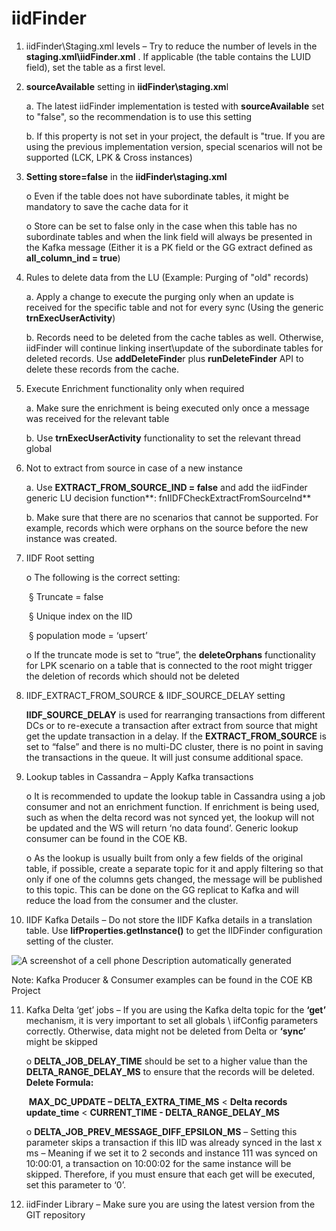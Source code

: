 # iidFinder

1. iidFinder\Staging.xml levels – Try to reduce the number of levels in the **staging.xml\iidFinder.xml** . If applicable (the table contains the LUID field), set the table as a first level. 

2. **sourceAvailable** setting in **iidFinder\staging.xm**l

   a.   The latest iidFinder implementation is tested with **sourceAvailable** set to "false", so the recommendation is to use this setting

   b.   If this property is not set in your project, the default is "true. If you are using the previous implementation version, special scenarios will not be supported (LCK, LPK & Cross instances)

3. **Setting store=false** in the **iidFinder\staging.xml**

   o  Even if the table does not have subordinate tables, it might be mandatory to save the cache data for it

   o  Store can be set to false only in the case when this table has no subordinate tables and when the link field will always be presented in the Kafka message (Either it is a PK field or the GG extract defined as **all_column_ind = true**)

4. Rules to delete data from the LU (Example: Purging of "old" records) 

   a.   Apply a change to execute the purging only when an update is received for the specific table and not for every sync (Using the generic **trnExecUserActivity**)

   b.   Records need to be deleted from the cache tables as well. Otherwise, iidFinder will continue linking insert\update of the subordinate tables for deleted records. Use **addDeleteFinde**r plus **runDeleteFinder** API to delete these records from the cache.

5. Execute Enrichment functionality only when required 

   a.   Make sure the enrichment is being executed only once a message was received for the relevant table

   b.   Use **trnExecUserActivity** functionality to set the relevant thread global 

6. Not to extract from source in case of a new instance 

   a.   Use **EXTRACT_FROM_SOURCE_IND = false** and add the iidFinder generic LU decision function**: fnIIDFCheckExtractFromSourceInd**

   b.   Make sure that there are no scenarios that cannot be supported. For example, records which were orphans on the source before the new instance was created. 

7. IIDF Root setting

   o  The following is the correct setting:

   ​	§ Truncate = false

   ​	§ Unique index on the IID

   ​	§ population mode = ‘upsert’

   o  If the truncate mode is set to “true”, the **deleteOrphans** functionality for LPK scenario on a table that is connected to the root might trigger the deletion of records which should not be deleted 

8. IIDF_EXTRACT_FROM_SOURCE & IIDF_SOURCE_DELAY setting

   **IIDF_SOURCE_DELAY** is used for rearranging transactions from different DCs or to re-execute a transaction after extract from source that might get the update transaction in a delay. If the **EXTRACT_FROM_SOURCE** is set to “false” and there is no multi-DC cluster, there is no point in saving the transactions in the queue. It will just consume additional space.

9. Lookup tables in Cassandra – Apply Kafka transactions 

   o  It is recommended to update the lookup table in Cassandra using a job consumer and not an enrichment function. If enrichment is being used, such as when the delta record was not synced yet, the lookup will not be updated and the WS will return ‘no data found’. Generic lookup consumer can be found in the COE KB.

   o  As the lookup is usually built from only a few fields of the original table, if possible, create a separate topic for it and apply filtering so that only if one of the columns gets changed, the message will be published to this topic. This can be done on the GG replicat to Kafka and will reduce the load from the consumer and the cluster.

10. IIDF Kafka Details – Do not store the IIDF Kafka details in a translation table. Use **IifProperties.getInstance()** to get the IIDFinder configuration setting of the cluster.

![A screenshot of a cell phone  Description automatically generated](file:///C:/Users/SHMUEL~1/AppData/Local/Temp/msohtmlclip1/01/clip_image002.png)

Note: Kafka Producer & Consumer examples can be found in the COE KB Project 

11. Kafka Delta ‘get’ jobs – If you are using the Kafka delta topic for the **‘get’** mechanism, it is very important to set all globals \ iifConfig parameters correctly. Otherwise, data might not be deleted from Delta or **‘sync’** might be skipped

    o  **DELTA_JOB_DELAY_TIME** should be set to a higher value than the **DELTA_RANGE_DELAY_MS** to ensure that the records will be deleted. 
     **Delete Formula:** 

    ​	**MAX_DC_UPDATE – DELTA_EXTRA_TIME_MS** < **Delta records update_time**  <  **CURRENT_TIME - DELTA_RANGE_DELAY_MS**

    o  **DELTA_JOB_PREV_MESSAGE_DIFF_EPSILON_MS** – Setting this parameter skips a transaction if this IID was already synced in the last x ms – Meaning if we set it to 2 seconds and instance 111 was synced on 10:00:01, a transaction on 10:00:02 for the same instance will be skipped. Therefore, if you must ensure that each get will be executed, set this parameter to ‘0’.

12. iidFinder Library – Make sure you are using the latest version from the GIT repository 
